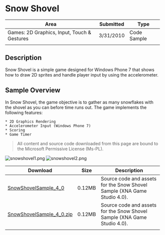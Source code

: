 # Snow Shovel

|Area|Submitted|Type|
|-|-|-|
Games: 2D Graphics, Input, Touch & Gestures|3/31/2010|Code Sample
||||

## Description

Snow Shovel is a simple game designed for Windows Phone 7 that shows how to draw 2D sprites and handle player input by using the accelerometer.

## Sample Overview

In Snow Shovel, the game objective is to gather as many snowflakes with the shovel as you can before time runs out. The game implements the following features:

    * 2D Graphics Rendering
    * Accelerometer Input (Windows Phone 7)
    * Scoring
    * Game Timer

> All content and source code downloaded from this page are bound to the Microsoft Permissive License (Ms-PL).

![snowshovel1.png](https://github.com/simondarksidej/XNAGameStudio/blob/master/Images/snowshovel1.png?raw=true)
![snowshovel2.png](https://github.com/simondarksidej/XNAGameStudio/blob/master/Images/snowshovel2.png?raw=true)

Download | Size | Description
---|---|---|
[SnowShovelSample_4_0](https://github.com/simondarksidej/XNAGameStudio/tree/master/Samples/SnowShovelSample_4_0) | 0.12MB | Source code and assets for the Snow Shovel Sample (XNA Game Studio 4.0).
[SnowShovelSample_4_0.zip](https://github.com/simondarksidej/XNAGameStudioZips/tree/master/Samples/SnowShovelSample_4_0.zip) | 0.12MB | Source code and assets for the Snow Shovel Sample (XNA Game Studio 4.0).
||||
